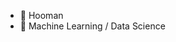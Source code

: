 - 👋 Hooman
- 🌱 Machine Learning / Data Science


<!---
hoooman42/hoooman42 is a ✨ special ✨ repository because its `README.md` (this file) appears on your GitHub profile.
You can click the Preview link to take a look at your changes.
--->
